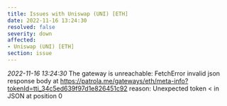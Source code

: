 ```yaml
---
title: Issues with Uniswap (UNI) [ETH]
date: 2022-11-16 13:24:30
resolved: false
severity: down
affected:
- Uniswap (UNI) [ETH]
section: issue
---
```


*2022-11-16 13:24:30* The gateway is unreachable: FetchError invalid json response body at https://patrola.me/gateways/eth/meta-info?tokenId=tti_34c5ed639f97d1e826451c92 reason: Unexpected token < in JSON at position 0